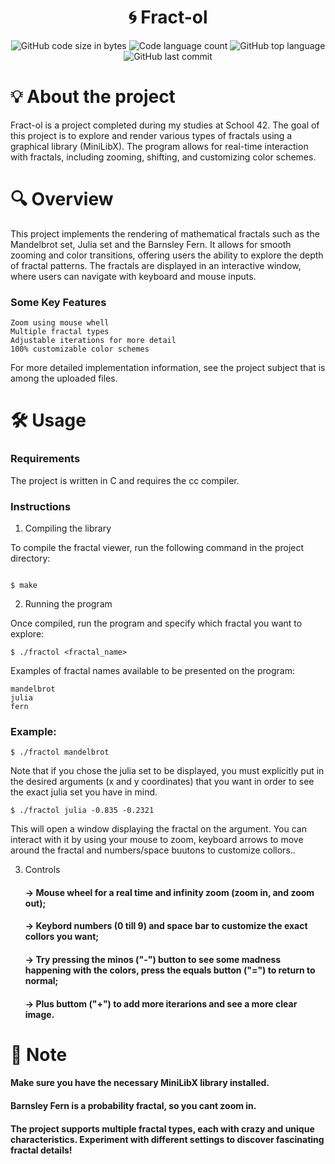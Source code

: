 <h1 align="center"> 
    🌀 Fract-ol 
</h1> 

<p align="center"> 
  <img alt="GitHub code size in bytes" src="https://img.shields.io/github/languages/code-size/jose5556/fract-ol?color=lightblue" /> 
  <img alt="Code language count" src="https://img.shields.io/github/languages/count/jose5556/fract-ol?color=yellow" /> 
  <img alt="GitHub top language" src="https://img.shields.io/github/languages/top/jose5556/fract-ol?color=blue" /> 
  <img alt="GitHub last commit" src="https://img.shields.io/github/last-commit/jose5556/fract-ol?color=green" /> 
</p>

# 💡 About the project

Fract-ol is a project completed during my studies at School 42. 
The goal of this project is to explore and render various types of fractals using a graphical library (MiniLibX). 
The program allows for real-time interaction with fractals, including zooming, shifting, and customizing color schemes.

# 🔍 Overview

This project implements the rendering of mathematical fractals such as the Mandelbrot set, Julia set and the Barnsley Fern. 
It allows for smooth zooming and color transitions, offering users the ability to explore the depth of fractal patterns. 
The fractals are displayed in an interactive window, where users can navigate with keyboard and mouse inputs.

### Some Key Features

    Zoom using mouse whell
    Multiple fractal types
    Adjustable iterations for more detail
    100% customizable color schemes

For more detailed implementation information, see the project subject that is among the uploaded files.

# 🛠️ Usage

### Requirements

The project is written in C and requires the cc compiler.

### Instructions

1. Compiling the library

To compile the fractal viewer, run the following command in the project directory:

```shell

$ make
```

2. Running the program

Once compiled, run the program and specify which fractal you want to explore:

```shell
$ ./fractol <fractal_name>
```

Examples of fractal names available to be presented on the program:

    mandelbrot
    julia
    fern

### Example:

```shell
$ ./fractol mandelbrot
```
Note that if you chose the julia set to be displayed, you must explicitly put in the desired arguments (x and y coordinates) that you want in order to see the exact julia set you have in mind.

```shell
$ ./fractol julia -0.835 -0.2321
```
This will open a window displaying the fractal on the argument. You can interact with it by using your mouse to zoom, keyboard arrows to move around the fractal and numbers/space buutons to customize collors..

3. Controls

    <h4> -> Mouse wheel for a real time and infinity zoom (zoom in, and zoom out); </h4>
    <h4> -> Keybord numbers (0 till 9) and space bar to customize the exact collors you want; </h4>
    <h4> -> Try pressing the minos ("-") button to see some madness happening with the colors, press the equals button ("=")   to return to normal; </h4>
    <h4> -> Plus buttom ("+") to add more iterarions and see a more clear image. </h4>


# 📌 Note

<h4> Make sure you have the necessary MiniLibX library installed. </h4>
<h4> Barnsley Fern is a probability fractal, so you cant zoom in. </h4>
<h4> The project supports multiple fractal types, each with crazy and unique characteristics. Experiment with different settings to discover fascinating fractal details! </h4>
